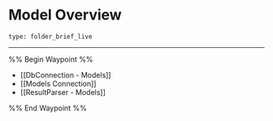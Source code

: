 # Model Overview
 
```ccard
type: folder_brief_live
```
 
---

%% Begin Waypoint %%
- [[DbConnection - Models]]
- [[Models Connection]]
- [[ResultParser - Models]]

%% End Waypoint %%